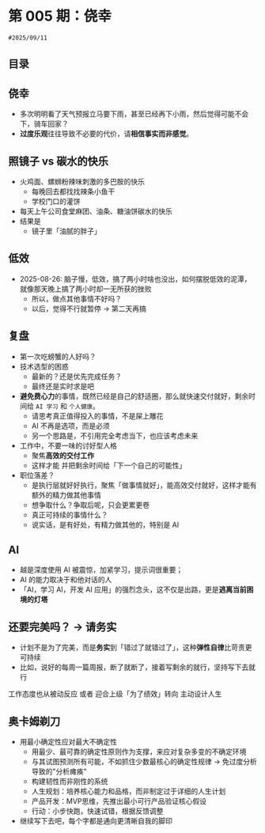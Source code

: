 
# 第 005 期：侥幸


`#2025/09/11`


## 目录
<!-- toc -->
 ## 侥幸 

- 多次明明看了天气预报立马要下雨，甚至已经再下小雨，然后觉得可能不会下，骑车回家？
- **过度乐观**往往导致不必要的代价，请**相信事实而非感觉**。

## 照镜子 vs 碳水的快乐

- 火鸡面、螺蛳粉辣味刺激的多巴胺的快乐
	- 每晚回去都找找辣条小鱼干
	- 学校门口的灌饼
- 每天上午公司食堂麻团、油条、糖油饼碳水的快乐
- 结果是
	- 镜子里「油腻的胖子」

## 低效

- 2025-08-26:  脑子慢，低效，搞了两小时啥也没出，如何摆脱低效的泥潭，就像那天晚上搞了两小时却一无所获的挫败
	- 所以，做点其他事情不好吗？
	- 以后，觉得不行就暂停 → 第二天再搞

## 复盘

- 第一次吃螃蟹的人好吗？
- 技术选型的困惑
	- 最新的？还是优先完成任务？
	- 最终还是实时求是吧
- **避免费心力**的事情，既然已经是自己的舒适圈，那么就快速交付就好，剩余时间给 `AI 学习` 和 `个人健康`。  
	- 请思考真正值得投入的事情，不是屎上雕花
	- AI 不再是选项，而是必须
	- 另一个思路是，不引用完全考虑当下，也应该考虑未来
- 工作中，不要一味的讨好型人格
	- 聚焦**高效的交付工作**
	- 这样才能 并把剩余时间给「下一个自己的可能性」
- 职位落差？
	- 是执行层就好好执行，聚焦「做事情就好」，能高效交付就好，这样才能有额外的精力做其他事情
	- 想争取什么？争取后呢，只会更累更卷
	- 真正可持续的事情什么？
	- 说实话，是有好处，有精力做其他的，特别是 AI

## AI

- 越是深度使用 AI 被震惊，加紧学习，提示词很重要；
- AI 的能力取决于和他对话的人
- 「AI，学习 AI，开发 AI 应用」的强烈念头，这不仅是出路，更是**逃离当前困境的灯塔**

## 还要完美吗？ → 请务实

- 计划不是为了完美，而是**务实**到「错过了就错过了」，这种**弹性自律**比苛责更可持续
- 比如，说好的每周一篇周报，断了就断了，接着写剩余的就行，坚持写下去就行

工作态度也从被动反应 或者 迎合上级「为了绩效」转向 主动设计人生

## 奥卡姆剃刀

- 用最小确定性应对最大不确定性
	- 用最少、最可靠的确定性原则作为支撑，来应对复杂多变的不确定环境
	- 与其试图预测所有可能，不如抓住少数最核心的确定性规律 → 免过度分析导致的"分析瘫痪"
	- 构建韧性而非刚性的系统
	- 人生规划：培养核心能力和品格，而非制定过于详细的人生计划
	- 产品开发：MVP思维，先推出最小可行产品验证核心假设
	- 行动：小步快跑，快速试错，根据反馈调整
- 继续写下去吧，每个字都是通向更清晰自我的脚印

